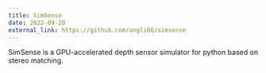 ```yaml
---
title: SimSense
date: 2022-09-20
external_link: https://github.com/angli66/simsense
---
```


SimSense is a GPU-accelerated depth sensor simulator for python based on stereo matching.

<!--more-->
